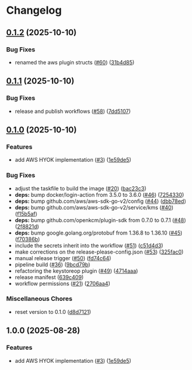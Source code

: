 # Changelog

## [0.1.2](https://github.com/openkcm/keystore-plugins/compare/v0.1.1...v0.1.2) (2025-10-10)


### Bug Fixes

* renamed the aws plugin structs ([#60](https://github.com/openkcm/keystore-plugins/issues/60)) ([31b4d85](https://github.com/openkcm/keystore-plugins/commit/31b4d8577d6573fc4da681027b37fb47804d14b2))

## [0.1.1](https://github.com/openkcm/keystore-plugins/compare/v0.1.0...v0.1.1) (2025-10-10)


### Bug Fixes

* release and publish workflows ([#58](https://github.com/openkcm/keystore-plugins/issues/58)) ([7dd5107](https://github.com/openkcm/keystore-plugins/commit/7dd51070eb870da75cb8bbe15ed58ef7a081bba3))

## [0.1.0](https://github.com/openkcm/keystore-plugins/compare/v1.0.0...v0.1.0) (2025-10-10)


### Features

* add AWS HYOK implementation ([#3](https://github.com/openkcm/keystore-plugins/issues/3)) ([1e59de5](https://github.com/openkcm/keystore-plugins/commit/1e59de5b29c79506174c55d54ddc6fe290cacb13))


### Bug Fixes

* adjust the taskfile to build the image ([#20](https://github.com/openkcm/keystore-plugins/issues/20)) ([bac23c3](https://github.com/openkcm/keystore-plugins/commit/bac23c3c702acdc49d9646c8c1234d80245a2c08))
* **deps:** bump docker/login-action from 3.5.0 to 3.6.0 ([#46](https://github.com/openkcm/keystore-plugins/issues/46)) ([7254330](https://github.com/openkcm/keystore-plugins/commit/7254330525b6fde931cd038be1418a715b5a3d90))
* **deps:** bump github.com/aws/aws-sdk-go-v2/config ([#44](https://github.com/openkcm/keystore-plugins/issues/44)) ([dbb78ed](https://github.com/openkcm/keystore-plugins/commit/dbb78ed34281f6b43e0f79859268c27ca3f586e6))
* **deps:** bump github.com/aws/aws-sdk-go-v2/service/kms ([#40](https://github.com/openkcm/keystore-plugins/issues/40)) ([f15b5af](https://github.com/openkcm/keystore-plugins/commit/f15b5afc896399750258afa51173d79f23a00883))
* **deps:** bump github.com/openkcm/plugin-sdk from 0.7.0 to 0.7.1 ([#48](https://github.com/openkcm/keystore-plugins/issues/48)) ([2f8821d](https://github.com/openkcm/keystore-plugins/commit/2f8821d8d6f7ae85e1162dd7808eb827d89b3fc6))
* **deps:** bump google.golang.org/protobuf from 1.36.8 to 1.36.10 ([#45](https://github.com/openkcm/keystore-plugins/issues/45)) ([f70386b](https://github.com/openkcm/keystore-plugins/commit/f70386b05fc5542e0d6b01da62372c22b412b4ce))
* include the secrets inherit into the workflow ([#51](https://github.com/openkcm/keystore-plugins/issues/51)) ([c51d4d3](https://github.com/openkcm/keystore-plugins/commit/c51d4d37c9ed0a802a06913cfcd7fb5a11749e98))
* make corrections on the release-please-config.json ([#53](https://github.com/openkcm/keystore-plugins/issues/53)) ([325fac0](https://github.com/openkcm/keystore-plugins/commit/325fac0bfae004d50da282d84345bb5250db2592))
* manual release trigger ([#50](https://github.com/openkcm/keystore-plugins/issues/50)) ([fd74c64](https://github.com/openkcm/keystore-plugins/commit/fd74c647049253ce89fde876a69d3767ab5ae2be))
* pipeline build ([#36](https://github.com/openkcm/keystore-plugins/issues/36)) ([9bcd79b](https://github.com/openkcm/keystore-plugins/commit/9bcd79b3c496d3cab7e3582c68797c15a8fc797b))
* refactoring the keystoreop plugin ([#49](https://github.com/openkcm/keystore-plugins/issues/49)) ([4714aaa](https://github.com/openkcm/keystore-plugins/commit/4714aaa45eca7b1c95c7d7224ef86b87a249eb08))
* release manifest ([639c409](https://github.com/openkcm/keystore-plugins/commit/639c4099ed4fd3b228839b59ad2e4f8305c31db5))
* workflow permissions ([#21](https://github.com/openkcm/keystore-plugins/issues/21)) ([2706aa4](https://github.com/openkcm/keystore-plugins/commit/2706aa499c21329bfbf4769ba3b5624add367f4e))


### Miscellaneous Chores

* reset version to 0.1.0 ([d8d7121](https://github.com/openkcm/keystore-plugins/commit/d8d71211c05543b04ea25f26dac867b3293bd7d5))

## 1.0.0 (2025-08-28)


### Features

* add AWS HYOK implementation ([#3](https://github.com/openkcm/keystore-plugins/issues/3)) ([1e59de5](https://github.com/openkcm/keystore-plugins/commit/1e59de5b29c79506174c55d54ddc6fe290cacb13))
